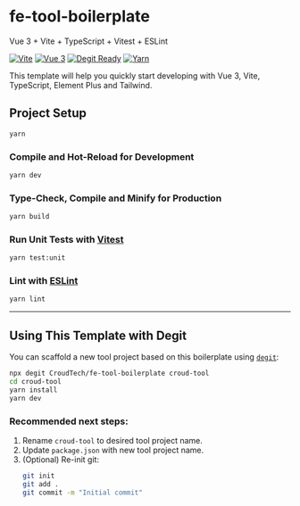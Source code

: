 # fe-tool-boilerplate

Vue 3 + Vite + TypeScript + Vitest + ESLint

[![Vite](https://img.shields.io/badge/Vite-%2335495e.svg?logo=vite&logoColor=white)](https://vitejs.dev/)
[![Vue 3](https://img.shields.io/badge/Vue%203-%2335495e.svg?logo=vue.js&logoColor=white)](https://vuejs.org/)
[![Degit Ready](https://img.shields.io/badge/Degit-Ready-brightgreen)](https://github.com/Rich-Harris/degit)
[![Yarn](https://img.shields.io/badge/Yarn-berry-blue?logo=yarn&logoColor=white)](https://yarnpkg.com/)

This template will help you quickly start developing with Vue 3, Vite, TypeScript, Element Plus and Tailwind.

## Project Setup

```bash
yarn
```

### Compile and Hot-Reload for Development

```bash
yarn dev
```

### Type-Check, Compile and Minify for Production

```bash
yarn build
```

### Run Unit Tests with [Vitest](https://vitest.dev/)

```bash
yarn test:unit
```

### Lint with [ESLint](https://eslint.org/)

```bash
yarn lint
```

---

## Using This Template with Degit

You can scaffold a new tool project based on this boilerplate using [`degit`](https://github.com/Rich-Harris/degit):

```bash
npx degit CroudTech/fe-tool-boilerplate croud-tool
cd croud-tool
yarn install
yarn dev
```

### Recommended next steps:

1. Rename `croud-tool` to desired tool project name.
2. Update `package.json` with new tool project name.
3. (Optional) Re-init git:
   ```bash
   git init
   git add .
   git commit -m "Initial commit"
   ```
